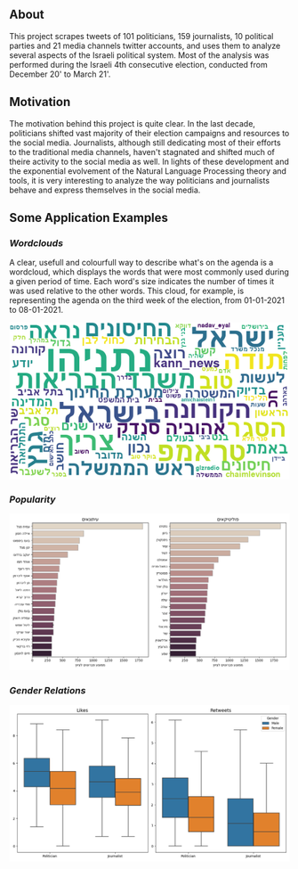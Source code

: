 ## About
This project scrapes tweets of 101 politicians, 159 journalists, 10 political parties and 21 media channels twitter accounts, and uses them to analyze several aspects of the Israeli political system. Most of the analysis was performed during the Israeli 4th consecutive election, conducted from December 20' to March 21'. 

## Motivation
The motivation behind this project is quite clear. In the last decade, politicians shifted vast majority of their election campaigns and resources to the social media. 
Journalists, although still dedicating most of their efforts to the traditional media channels, haven't stagnated and shifted much of theire activity to the social media as well.
In lights of these development and the exponential evolvement of the Natural Language Processing theory and tools, it is very interesting to analyze the way politicians and journalists behave and express themselves in the social media.

## Some Application Examples 
### *Wordclouds*
A clear, usefull and colourfull way to describe what's on the agenda is a wordcloud, which displays the words that were most commonly used during a given period of time. Each word's size indicates the number of times it was used relative to the other words. This cloud, for example, is representing the agenda on the third week of the election, from 01-01-2021 to 08-01-2021. 

<p align="center">
  <img src="Visualizations/Wordclouds/Wordcloud%208-1-2021.png">
</p>

### *Popularity*

<p align="center">
  <img src="/Visualizations/Favorites/Favorites%209-1-2021.png" width="600"/>
</p>

### *Gender Relations*

<p align="center">
  <img src="/Visualizations/Gender/Traffic%20Boxplot%2015-1-2021.png" width="600">
</p>
